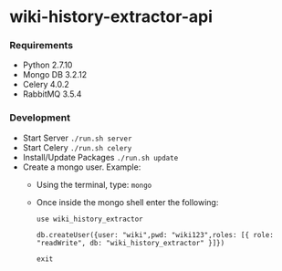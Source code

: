 # wiki-history-extractor-api

### Requirements

* Python 2.7.10
* Mongo DB 3.2.12
* Celery 4.0.2
* RabbitMQ 3.5.4

### Development

* Start Server ```./run.sh server```
* Start Celery ```./run.sh celery```
* Install/Update Packages ```./run.sh update```
* Create a mongo user.  Example:
	* Using the terminal, type: ```mongo```
	* Once inside the mongo shell enter the following:
	
		```use wiki_history_extractor```
	
		```db.createUser({user: "wiki",pwd: "wiki123",roles: [{ role: "readWrite", db: "wiki_history_extractor" }]})```
	
		```exit```
